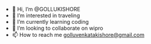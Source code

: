 - 👋 Hi, I’m @GOLLUKISHORE
- 👀 I’m interested in traveling
- 🌱 I’m currently learning coding
- 💞️ I’m looking to collaborate on wipro
- 📫 How to reach me golluvenkatakishore@gmail.com

<!---
GOLLUKISHORE/GOLLUKISHORE is a ✨ special ✨ repository because its `README.md` (this file) appears on your GitHub profile.
You can click the Preview link to take a look at your changes.
--->

